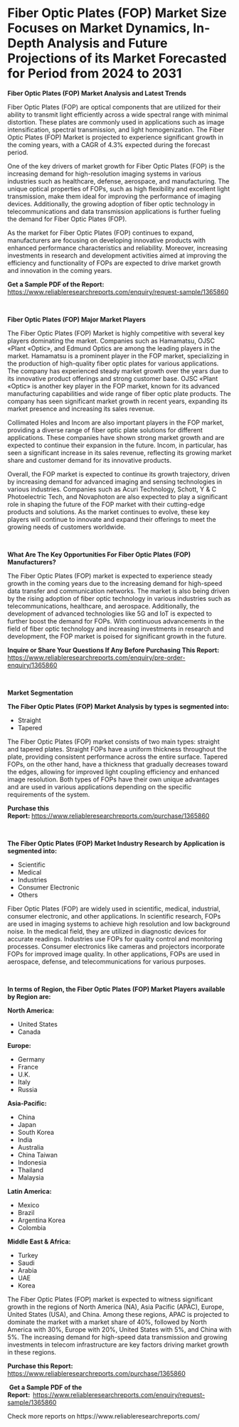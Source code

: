 <p><h1>Fiber Optic Plates (FOP) Market Size Focuses on Market Dynamics, In-Depth Analysis and Future Projections of its Market Forecasted for Period from 2024 to 2031</h1></p><p><strong>Fiber Optic Plates (FOP) Market Analysis and Latest Trends</strong></p>
<p><p>Fiber Optic Plates (FOP) are optical components that are utilized for their ability to transmit light efficiently across a wide spectral range with minimal distortion. These plates are commonly used in applications such as image intensification, spectral transmission, and light homogenization. The Fiber Optic Plates (FOP) Market is projected to experience significant growth in the coming years, with a CAGR of 4.3% expected during the forecast period.</p><p>One of the key drivers of market growth for Fiber Optic Plates (FOP) is the increasing demand for high-resolution imaging systems in various industries such as healthcare, defense, aerospace, and manufacturing. The unique optical properties of FOPs, such as high flexibility and excellent light transmission, make them ideal for improving the performance of imaging devices. Additionally, the growing adoption of fiber optic technology in telecommunications and data transmission applications is further fueling the demand for Fiber Optic Plates (FOP).</p><p>As the market for Fiber Optic Plates (FOP) continues to expand, manufacturers are focusing on developing innovative products with enhanced performance characteristics and reliability. Moreover, increasing investments in research and development activities aimed at improving the efficiency and functionality of FOPs are expected to drive market growth and innovation in the coming years.</p></p>
<p><strong>Get a Sample PDF of the Report:&nbsp;</strong> <a href="https://www.reliableresearchreports.com/enquiry/request-sample/1365860">https://www.reliableresearchreports.com/enquiry/request-sample/1365860</a></p>
<p>&nbsp;</p>
<p><strong>Fiber Optic Plates (FOP) Major Market Players</strong></p>
<p><p>The Fiber Optic Plates (FOP) Market is highly competitive with several key players dominating the market. Companies such as Hamamatsu, OJSC «Plant «Optic», and Edmund Optics are among the leading players in the market. Hamamatsu is a prominent player in the FOP market, specializing in the production of high-quality fiber optic plates for various applications. The company has experienced steady market growth over the years due to its innovative product offerings and strong customer base. OJSC «Plant «Optic» is another key player in the FOP market, known for its advanced manufacturing capabilities and wide range of fiber optic plate products. The company has seen significant market growth in recent years, expanding its market presence and increasing its sales revenue.</p><p>Collimated Holes and Incom are also important players in the FOP market, providing a diverse range of fiber optic plate solutions for different applications. These companies have shown strong market growth and are expected to continue their expansion in the future. Incom, in particular, has seen a significant increase in its sales revenue, reflecting its growing market share and customer demand for its innovative products.</p><p>Overall, the FOP market is expected to continue its growth trajectory, driven by increasing demand for advanced imaging and sensing technologies in various industries. Companies such as Acuri Technology, Schott, Y & C Photoelectric Tech, and Novaphoton are also expected to play a significant role in shaping the future of the FOP market with their cutting-edge products and solutions. As the market continues to evolve, these key players will continue to innovate and expand their offerings to meet the growing needs of customers worldwide.</p></p>
<p>&nbsp;</p>
<p><strong>What Are The Key Opportunities For Fiber Optic Plates (FOP) Manufacturers?</strong></p>
<p><p>The Fiber Optic Plates (FOP) market is expected to experience steady growth in the coming years due to the increasing demand for high-speed data transfer and communication networks. The market is also being driven by the rising adoption of fiber optic technology in various industries such as telecommunications, healthcare, and aerospace. Additionally, the development of advanced technologies like 5G and IoT is expected to further boost the demand for FOPs. With continuous advancements in the field of fiber optic technology and increasing investments in research and development, the FOP market is poised for significant growth in the future.</p></p>
<p><strong>Inquire or Share Your Questions If Any Before Purchasing This Report:</strong> <a href="https://www.reliableresearchreports.com/enquiry/pre-order-enquiry/1365860">https://www.reliableresearchreports.com/enquiry/pre-order-enquiry/1365860</a></p>
<p>&nbsp;</p>
<p><strong>Market Segmentation</strong></p>
<p><strong>The Fiber Optic Plates (FOP) Market Analysis by types is segmented into:</strong></p>
<p><ul><li>Straight</li><li>Tapered</li></ul></p>
<p><p>The Fiber Optic Plates (FOP) market consists of two main types: straight and tapered plates. Straight FOPs have a uniform thickness throughout the plate, providing consistent performance across the entire surface. Tapered FOPs, on the other hand, have a thickness that gradually decreases toward the edges, allowing for improved light coupling efficiency and enhanced image resolution. Both types of FOPs have their own unique advantages and are used in various applications depending on the specific requirements of the system.</p></p>
<p><strong>Purchase this Report:&nbsp;</strong><a href="https://www.reliableresearchreports.com/purchase/1365860">https://www.reliableresearchreports.com/purchase/1365860</a></p>
<p>&nbsp;</p>
<p><strong>The Fiber Optic Plates (FOP) Market Industry Research by Application is segmented into:</strong></p>
<p><ul><li>Scientific</li><li>Medical</li><li>Industries</li><li>Consumer Electronic</li><li>Others</li></ul></p>
<p><p>Fiber Optic Plates (FOP) are widely used in scientific, medical, industrial, consumer electronic, and other applications. In scientific research, FOPs are used in imaging systems to achieve high resolution and low background noise. In the medical field, they are utilized in diagnostic devices for accurate readings. Industries use FOPs for quality control and monitoring processes. Consumer electronics like cameras and projectors incorporate FOPs for improved image quality. In other applications, FOPs are used in aerospace, defense, and telecommunications for various purposes.</p></p>
<p>&nbsp;</p>
<p><strong>In terms of Region, the Fiber Optic Plates (FOP) Market Players available by Region are:</strong></p>
<p>
    <p> <strong> North America: </strong>
        <ul>
            <li>United States</li>
            <li>Canada</li>
        </ul>
        </p> 
    <p> <strong> Europe: </strong>
        <ul>
            <li>Germany</li>
            <li>France</li>
            <li>U.K.</li>
            <li>Italy</li>
            <li>Russia</li>
        </ul>
        </p> 
    <p> <strong> Asia-Pacific: </strong>
        <ul>
            <li>China</li>
            <li>Japan</li>
            <li>South Korea</li>
            <li>India</li>
            <li>Australia</li>
            <li>China Taiwan</li>
            <li>Indonesia</li>
            <li>Thailand</li>
            <li>Malaysia</li>
        </ul>
        </p> 
    <p> <strong> Latin America: </strong>
        <ul>
            <li>Mexico</li>
            <li>Brazil</li>
            <li>Argentina Korea</li>
            <li>Colombia</li>
        </ul>
        </p> 
    <p> <strong> Middle East & Africa: </strong>
        <ul>
            <li>Turkey</li>
            <li>Saudi</li>
            <li>Arabia</li>
            <li>UAE</li>
            <li>Korea</li>
        </ul>
    </p>
    </p>
<p><p>The Fiber Optic Plates (FOP) market is expected to witness significant growth in the regions of North America (NA), Asia Pacific (APAC), Europe, United States (USA), and China. Among these regions, APAC is projected to dominate the market with a market share of 40%, followed by North America with 30%, Europe with 20%, United States with 5%, and China with 5%. The increasing demand for high-speed data transmission and growing investments in telecom infrastructure are key factors driving market growth in these regions.</p></p>
<p><strong>Purchase this Report: </strong><a href="https://www.reliableresearchreports.com/purchase/1365860">https://www.reliableresearchreports.com/purchase/1365860</a></p>
<p>&nbsp;<strong>Get a Sample PDF of the Report:&nbsp;&nbsp;</strong><a href="https://www.reliableresearchreports.com/enquiry/request-sample/1365860">https://www.reliableresearchreports.com/enquiry/request-sample/1365860</a></p>
<p><strong></strong></p>
<p>Check more reports on https://www.reliableresearchreports.com/</p>